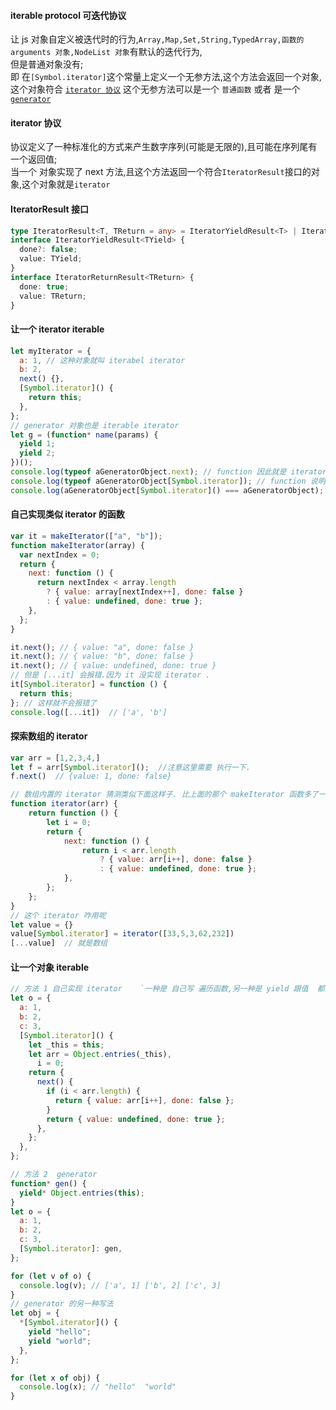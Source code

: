 #### iterable protocol 可迭代协议

让 js 对象自定义被迭代时的行为,`Array,Map,Set,String,TypedArray,函数的 arguments 对象,NodeList 对象`有默认的迭代行为,  
但是普通对象没有;  
即 在`[Symbol.iterator]`这个常量上定义一个无参方法,这个方法会返回一个对象,这个对象符合 [`iterator 协议`](#iterator-协议)
这个无参方法可以是一个 `普通函数` 或者 是一个 [`generator`](/front/ecma/generator.md)

#### iterator 协议

协议定义了一种标准化的方式来产生数字序列(可能是无限的),且可能在序列尾有一个返回值;  
当一个 对象实现了 next 方法,且这个方法返回一个符合`IteratorResult`接口的对象,这个对象就是`iterator`

#### IteratorResult 接口

```ts
type IteratorResult<T, TReturn = any> = IteratorYieldResult<T> | IteratorReturnResult<TReturn>;
interface IteratorYieldResult<TYield> {
  done?: false;
  value: TYield;
}
interface IteratorReturnResult<TReturn> {
  done: true;
  value: TReturn;
}
```

#### 让一个 iterator iterable

```js
let myIterator = {
  a: 1, // 这种对象就叫 iterabel iterator
  b: 2,
  next() {},
  [Symbol.iterator]() {
    return this;
  },
};
// generator 对象也是 iterable iterator
let g = (function* name(params) {
  yield 1;
  yield 2;
})();
console.log(typeof aGeneratorObject.next); // function 因此就是 iterator
console.log(typeof aGeneratorObject[Symbol.iterator]); // function 说明实现了这个@@iterator method, 因此是可迭代的
console.log(aGeneratorObject[Symbol.iterator]() === aGeneratorObject); //true
```

#### 自己实现类似 iterator 的函数

```js
var it = makeIterator(["a", "b"]);
function makeIterator(array) {
  var nextIndex = 0;
  return {
    next: function () {
      return nextIndex < array.length
        ? { value: array[nextIndex++], done: false }
        : { value: undefined, done: true };
    },
  };
}

it.next(); // { value: "a", done: false }
it.next(); // { value: "b", done: false }
it.next(); // { value: undefined, done: true }
// 但是 [...it] 会报错.因为 it 没实现 iterator .
it[Symbol.iterator] = function () {
  return this;
}; // 这样就不会报错了
console.log([...it])  // ['a', 'b']
```

#### 探索数组的 iterator

```js
var arr = [1,2,3,4,]
let f = arr[Symbol.iterator]();  //注意这里需要 执行一下.
f.next()  // {value: 1, done: false}

// 数组内置的 iterator 猜测类似下面这样子. 比上面的那个 makeIterator 函数多了一层
function iterator(arr) {
    return function () {
        let i = 0;
        return {
            next: function () {
                return i < arr.length
                    ? { value: arr[i++], done: false }
                    : { value: undefined, done: true };
            },
        };
    };
}
// 这个 iterator 咋用呢
let value = {}
value[Symbol.iterator] = iterator([33,5,3,62,232])
[...value]  // 就是数组
```

#### 让一个对象 iterable

```js
// 方法 1 自己实现 iterator    `一种是 自己写 遍历函数,另一种是 yield 跟值  都是可以的`,只要最终的结果是 `Iterator`
let o = {
  a: 1,
  b: 2,
  c: 3,
  [Symbol.iterator]() {
    let _this = this;
    let arr = Object.entries(_this),
      i = 0;
    return {
      next() {
        if (i < arr.length) {
          return { value: arr[i++], done: false };
        }
        return { value: undefined, done: true };
      },
    };
  },
};

// 方法 2  generator
function* gen() {
  yield* Object.entries(this);
}
let o = {
  a: 1,
  b: 2,
  c: 3,
  [Symbol.iterator]: gen,
};

for (let v of o) {
  console.log(v); // ['a', 1] ['b', 2] ['c', 3]
}
// generator 的另一种写法
let obj = {
  *[Symbol.iterator]() {
    yield "hello";
    yield "world";
  },
};

for (let x of obj) {
  console.log(x); // "hello"  "world"
}
```
